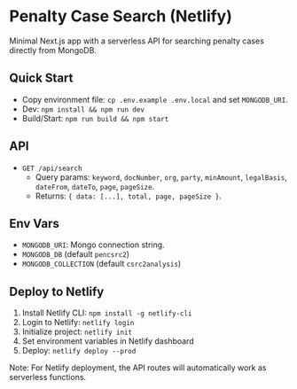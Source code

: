 # Penalty Case Search (Netlify)

Minimal Next.js app with a serverless API for searching penalty cases directly from MongoDB.

## Quick Start
- Copy environment file: `cp .env.example .env.local` and set `MONGODB_URI`.
- Dev: `npm install && npm run dev`
- Build/Start: `npm run build && npm start`

## API
- `GET /api/search`
  - Query params: `keyword`, `docNumber`, `org`, `party`, `minAmount`, `legalBasis`, `dateFrom`, `dateTo`, `page`, `pageSize`.
  - Returns: `{ data: [...], total, page, pageSize }`.

## Env Vars
- `MONGODB_URI`: Mongo connection string.
- `MONGODB_DB` (default `pencsrc2`)
- `MONGODB_COLLECTION` (default `csrc2analysis`)

## Deploy to Netlify
1. Install Netlify CLI: `npm install -g netlify-cli`
2. Login to Netlify: `netlify login`
3. Initialize project: `netlify init`
4. Set environment variables in Netlify dashboard
5. Deploy: `netlify deploy --prod`

Note: For Netlify deployment, the API routes will automatically work as serverless functions.